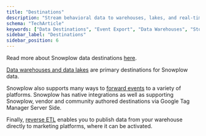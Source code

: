 ```yaml
---
title: "Destinations"
description: "Stream behavioral data to warehouses, lakes, and real-time destinations for analytics and operational use cases."
schema: "TechArticle"
keywords: ["Data Destinations", "Event Export", "Data Warehouses", "Storage Targets", "Analytics Destinations", "Data Output"]
sidebar_label: "Destinations"
sidebar_position: 6
---
```


Read more about Snowplow data destinations [here](/docs/fundamentals/destinations/index.md).

[Data warehouses and data lakes](/docs/destinations/warehouses-lakes/index.md) are primary destinations for Snowplow data.

Snowplow also supports many ways to [forward events](/docs/destinations/forwarding-events/index.md) to a variety of platforms. Snowplow has native integrations as well as supporting Snowplow, vendor and community authored destinations via Google Tag Manager Server Side.

Finally, [reverse ETL](/docs/destinations/reverse-etl/index.md) enables you to publish data from your warehouse directly to marketing platforms, where it can be activated.
